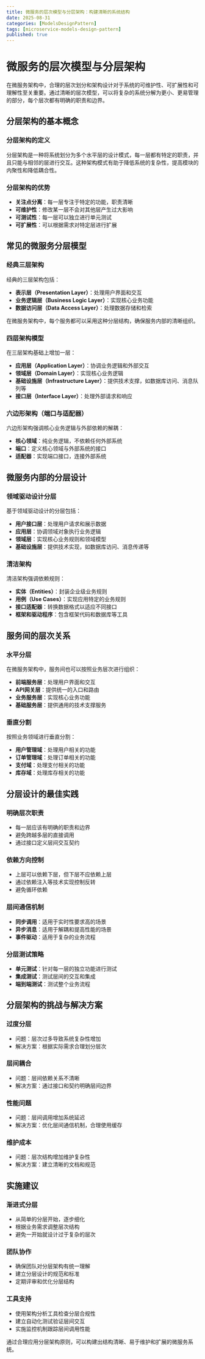 ```yaml
---
title: 微服务的层次模型与分层架构：构建清晰的系统结构
date: 2025-08-31
categories: [ModelsDesignPattern]
tags: [microservice-models-design-pattern]
published: true
---
```


# 微服务的层次模型与分层架构

在微服务架构中，合理的层次划分和架构设计对于系统的可维护性、可扩展性和可理解性至关重要。通过清晰的层次模型，可以将复杂的系统分解为更小、更易管理的部分，每个层次都有明确的职责和边界。

## 分层架构的基本概念

### 分层架构的定义
分层架构是一种将系统划分为多个水平层的设计模式，每一层都有特定的职责，并且只能与相邻的层进行交互。这种架构模式有助于降低系统的复杂性，提高模块的内聚性和降低耦合性。

### 分层架构的优势
- **关注点分离**：每一层专注于特定的功能，职责清晰
- **可维护性**：修改某一层不会对其他层产生过大影响
- **可测试性**：每一层可以独立进行单元测试
- **可扩展性**：可以根据需求对特定层进行扩展

## 常见的微服务分层模型

### 经典三层架构
经典的三层架构包括：
- **表示层（Presentation Layer）**：处理用户界面和交互
- **业务逻辑层（Business Logic Layer）**：实现核心业务功能
- **数据访问层（Data Access Layer）**：处理数据存储和检索

在微服务架构中，每个服务都可以采用这种分层结构，确保服务内部的清晰组织。

### 四层架构模型
在三层架构基础上增加一层：
- **应用层（Application Layer）**：协调业务逻辑和外部交互
- **领域层（Domain Layer）**：实现核心业务逻辑
- **基础设施层（Infrastructure Layer）**：提供技术支撑，如数据库访问、消息队列等
- **接口层（Interface Layer）**：处理外部请求和响应

### 六边形架构（端口与适配器）
六边形架构强调核心业务逻辑与外部依赖的解耦：
- **核心领域**：纯业务逻辑，不依赖任何外部系统
- **端口**：定义核心领域与外部系统的接口
- **适配器**：实现端口接口，连接外部系统

## 微服务内部的分层设计

### 领域驱动设计分层
基于领域驱动设计的分层包括：
- **用户接口层**：处理用户请求和展示数据
- **应用层**：协调领域对象执行业务逻辑
- **领域层**：实现核心业务规则和领域模型
- **基础设施层**：提供技术实现，如数据库访问、消息传递等

### 清洁架构
清洁架构强调依赖规则：
- **实体（Entities）**：封装企业级业务规则
- **用例（Use Cases）**：实现应用特定的业务规则
- **接口适配器**：转换数据格式以适应不同接口
- **框架和驱动程序**：包含框架代码和数据库等工具

## 服务间的层次关系

### 水平分层
在微服务架构中，服务间也可以按照业务层次进行组织：
- **前端服务层**：处理用户界面和交互
- **API网关层**：提供统一的入口和路由
- **业务服务层**：实现核心业务功能
- **基础服务层**：提供通用的技术支撑服务

### 垂直分割
按照业务领域进行垂直分割：
- **用户管理域**：处理用户相关的功能
- **订单管理域**：处理订单相关的功能
- **支付域**：处理支付相关的功能
- **库存域**：处理库存相关的功能

## 分层设计的最佳实践

### 明确层次职责
- 每一层应该有明确的职责和边界
- 避免跨越多层的直接调用
- 通过接口定义层间交互契约

### 依赖方向控制
- 上层可以依赖下层，但下层不应依赖上层
- 通过依赖注入等技术实现控制反转
- 避免循环依赖

### 层间通信机制
- **同步调用**：适用于实时性要求高的场景
- **异步消息**：适用于解耦和提高性能的场景
- **事件驱动**：适用于复杂的业务流程

### 分层测试策略
- **单元测试**：针对每一层的独立功能进行测试
- **集成测试**：测试层间的交互和集成
- **端到端测试**：测试整个业务流程

## 分层架构的挑战与解决方案

### 过度分层
- 问题：层次过多导致系统复杂性增加
- 解决方案：根据实际需求合理划分层次

### 层间耦合
- 问题：层间依赖关系不清晰
- 解决方案：通过接口和契约明确层间边界

### 性能问题
- 问题：层间调用增加系统延迟
- 解决方案：优化层间通信机制，合理使用缓存

### 维护成本
- 问题：层次结构增加维护复杂性
- 解决方案：建立清晰的文档和规范

## 实施建议

### 渐进式分层
- 从简单的分层开始，逐步细化
- 根据业务需求调整层次结构
- 避免一开始就设计过于复杂的层次

### 团队协作
- 确保团队对分层架构有统一理解
- 建立分层设计的规范和标准
- 定期评审和优化分层结构

### 工具支持
- 使用架构分析工具检查分层合规性
- 建立自动化测试验证层间交互
- 实施监控机制跟踪层间调用性能

通过合理应用分层架构原则，可以构建出结构清晰、易于维护和扩展的微服务系统。
